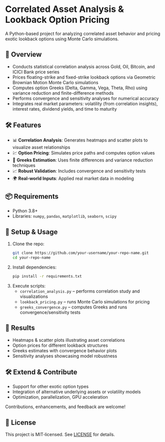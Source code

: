 # Correlated Asset Analysis & Lookback Option Pricing

A Python-based project for analyzing correlated asset behavior and pricing exotic lookback options using Monte Carlo simulations.

## 🚀 Overview

- Conducts statistical correlation analysis across Gold, Oil, Bitcoin, and ICICI Bank price series  
- Prices floating-strike and fixed-strike lookback options via Geometric Brownian Motion Monte Carlo simulations  
- Computes option Greeks (Delta, Gamma, Vega, Theta, Rho) using variance reduction and finite-difference methods  
- Performs convergence and sensitivity analyses for numerical accuracy  
- Integrates real market parameters: volatility (from correlation insights), interest rates, dividend yields, and time to maturity

## 🛠 Features

- 📊 **Correlation Analysis**: Generates heatmaps and scatter plots to visualize asset relationships  
- 💹 **Option Pricing**: Simulates price paths and computes option values  
- 🧮 **Greeks Estimation**: Uses finite differences and variance reduction techniques  
- 📈 **Robust Validation**: Includes convergence and sensitivity tests  
- 🌍 **Real‑world Inputs**: Applied real market data in modeling

## 📦 Requirements

- Python 3.8+  
- Libraries: `numpy`, `pandas`, `matplotlib`, `seaborn`, `scipy`

## 🧭 Setup & Usage

1. Clone the repo:
    ```bash
    git clone https://github.com/your-username/your-repo-name.git
    cd your-repo-name
    ```
2. Install dependencies:
    ```bash
    pip install -r requirements.txt
    ```
3. Execute scripts:
    - `correlation_analysis.py` – performs correlation study and visualizations  
    - `lookback_pricing.py` – runs Monte Carlo simulations for pricing  
    - `greeks_convergence.py` – computes Greeks and runs convergence/sensitivity tests

## 🧪 Results

- Heatmaps & scatter plots illustrating asset correlations  
- Option prices for different lookback structures  
- Greeks estimates with convergence behavior plots  
- Sensitivity analyses showcasing model robustness

## 🛠️ Extend & Contribute

- Support for other exotic option types  
- Integration of alternative underlying assets or volatility models  
- Optimization, parallelization, GPU acceleration

Contributions, enhancements, and feedback are welcome!

## 📄 License

This project is MIT‑licensed. See [LICENSE](LICENSE) for details.
